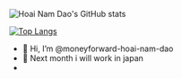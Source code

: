 
![Hoai Nam Dao's GitHub stats](https://github-readme-stats.vercel.app/api?username=moneyforward-hoai-nam-dao&show_icons=true&theme=radical)

[![Top Langs](https://github-readme-stats.vercel.app/api/top-langs/?username=moneyforward-hoai-nam-dao&layout=compact&theme=gruvbox)](https://github.com/anuraghazra/github-readme-stats)


- 👋 Hi, I’m @moneyforward-hoai-nam-dao
- 🔭 Next month i will work in japan
-

<!---
moneyforward-hoai-nam-dao/moneyforward-hoai-nam-dao is a ✨ special ✨ repository because its `README.md` (this file) appears on your GitHub profile.
You can click the Preview link to take a look at your changes.
--->
